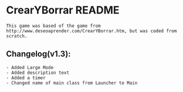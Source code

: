 CrearYBorrar README
===================

~~~~~~~~~~~~~~
This game was based of the game from http://www.deseoaprender.com/CrearYBorrar.htm, but was coded from scratch.
~~~~~~~~~~~~~~

Changelog(v1.3):
-----------
    - Added Large Mode 
    - Added description text
    - Added a timer
    - Changed name of main class from Launcher to Main
